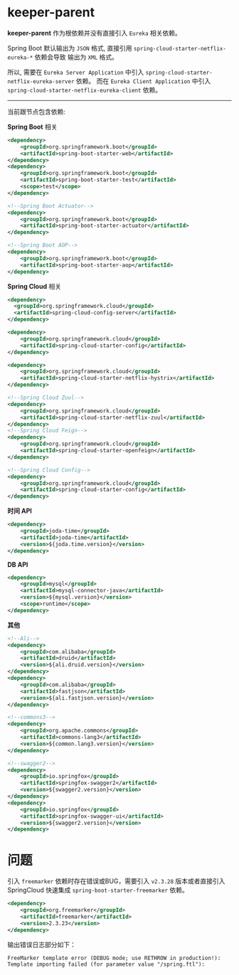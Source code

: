 # keeper-parent

**keeper-parent** 作为根依赖并没有直接引入 `Eureka` 相关依赖。

Spring Boot 默认输出为 `JSON` 格式, 直接引用 `spring-cloud-starter-netflix-eureka-*` 依赖会导致
输出为 `XML` 格式。

所以, 需要在 `Eureka Server Application` 中引入 `spring-cloud-starter-netflix-eureka-server` 依赖。
而在 `Eureka Client Application` 中引入 `spring-cloud-starter-netflix-eureka-client` 依赖。

---

当前跟节点包含依赖:

**Spring Boot** 相关
```xml
<dependency>
	<groupId>org.springframework.boot</groupId>
	<artifactId>spring-boot-starter-web</artifactId>
</dependency>
<dependency>
	<groupId>org.springframework.boot</groupId>
	<artifactId>spring-boot-starter-test</artifactId>
	<scope>test</scope>
</dependency>

<!--Spring Boot Actuator-->
<dependency>
	<groupId>org.springframework.boot</groupId>
	<artifactId>spring-boot-starter-actuator</artifactId>
</dependency>

<!--Spring Boot AOP-->
<dependency>
	<groupId>org.springframework.boot</groupId>
	<artifactId>spring-boot-starter-aop</artifactId>
</dependency>
```

**Spring Cloud** 相关
```xml
<dependency>
  <groupId>org.springframework.cloud</groupId>
  <artifactId>spring-cloud-config-server</artifactId>
</dependency>

<dependency>
	<groupId>org.springframework.cloud</groupId>
	<artifactId>spring-cloud-starter-config</artifactId>
</dependency>

<dependency>
	<groupId>org.springframework.cloud</groupId>
	<artifactId>spring-cloud-starter-netflix-hystrix</artifactId>
</dependency>

<!--Spring Cloud Zuul-->
<dependency>
	<groupId>org.springframework.cloud</groupId>
	<artifactId>spring-cloud-starter-netflix-zuul</artifactId>
</dependency>
<!--Spring Cloud Feign-->
<dependency>
	<groupId>org.springframework.cloud</groupId>
	<artifactId>spring-cloud-starter-openfeign</artifactId>
</dependency>

<!--Spring Cloud Config-->
<dependency>
	<groupId>org.springframework.cloud</groupId>
	<artifactId>spring-cloud-starter-config</artifactId>
</dependency>
```

**时间 API**
```xml
<dependency>
	<groupId>joda-time</groupId>
	<artifactId>joda-time</artifactId>
	<version>${joda.time.version}</version>
</dependency>
```

**DB API**
```xml
<dependency>
	<groupId>mysql</groupId>
	<artifactId>mysql-connector-java</artifactId>
	<version>${mysql.version}</version>
	<scope>runtime</scope>
</dependency>
```

**其他**
```xml
<!--Ali-->
<dependency>
	<groupId>com.alibaba</groupId>
	<artifactId>druid</artifactId>
	<version>${ali.druid.version}</version>
</dependency>
<dependency>
	<groupId>com.alibaba</groupId>
	<artifactId>fastjson</artifactId>
	<version>${ali.fastjson.version}</version>
</dependency>

<!--commons3-->
<dependency>
	<groupId>org.apache.commons</groupId>
	<artifactId>commons-lang3</artifactId>
	<version>${common.lang3.version}</version>
</dependency>

<!--swagger2-->
<dependency>
	<groupId>io.springfox</groupId>
	<artifactId>springfox-swagger2</artifactId>
	<version>${swagger2.version}</version>
</dependency>
<dependency>
	<groupId>io.springfox</groupId>
	<artifactId>springfox-swagger-ui</artifactId>
	<version>${swagger2.version}</version>
</dependency>
```

# 问题

引入 `freemarker` 依赖时存在错误或BUG，需要引入 `v2.3.28` 版本或者直接引入 SpringCloud 快速集成 `spring-boot-starter-freemarker` 依赖。

```xml
<dependency>
	<groupId>org.freemarker</groupId>
	<artifactId>freemarker</artifactId>
	<version>2.3.23</version>
</dependency>
```

输出错误日志部分如下：

```
FreeMarker template error (DEBUG mode; use RETHROW in production!): Template importing failed (for parameter value "/spring.ftl"): 
```